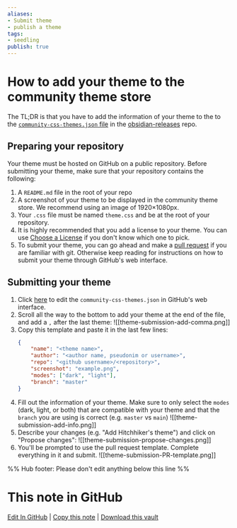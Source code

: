 ```yaml
---
aliases: 
- Submit theme
- publish a theme
tags:
- seedling
publish: true
---
```


# How to add your theme to the community theme store

The TL;DR is that you have to add the information of your theme to the to the [`community-css-themes.json` file](https://github.com/obsidianmd/obsidian-releases/blob/master/community-css-themes.json) in the [obsidian-releases](https://github.com/obsidianmd/obsidian-releases/) repo. 

## Preparing your repository

Your theme must be hosted on GitHub on a public repository. Before submitting your theme, make sure that your repository contains the following:
1. A `README.md` file in the root of your repo
2. A screenshot of your theme to be displayed in the community theme store. We recommend using an image of 1920×1080px.
3. Your `.css` file must be named `theme.css` and be at the root of your repository.
4. It is highly recommended that you add a license to your theme. You can use [Choose a License](https://choosealicense.com/) if you don't know which one to pick.
5. To submit your theme, you can go ahead and make a [pull request](https://docs.github.com/en/github/collaborating-with-pull-requests/proposing-changes-to-your-work-with-pull-requests/creating-a-pull-request-from-a-fork) if you are familiar with git. Otherwise keep reading for instructions on how to submit your theme through GitHub's web interface.

## Submitting your theme

1. Click [here](https://github.com/obsidianmd/obsidian-releases/edit/master/community-css-themes.json) to edit the `community-css-themes.json` in GitHub's web interface. 
2. Scroll all the way to the bottom to add your theme at the end of the file, and add a `,` after the last theme: 
	![[theme-submission-add-comma.png]]
3. Copy this template and paste it in the last few lines:
	```json
    {
        "name": "<theme name>",
        "author": "<author name, pseudonim or username>",
        "repo": "<github username>/<repository>",
        "screenshot": "example.png",
        "modes": ["dark", "light"],
		"branch": "master"
    }
	```
4. Fill out the information of your theme. Make sure to only select the `modes` (dark, light, or both) that are compatible with your theme and that the `branch` you are using is correct (e.g. `master` vs `main`)
	![[theme-submission-add-info.png]]
5.  Describe your changes (e.g. "Add Hitchhiker's theme") and click on "Propose changes":
	![[theme-submission-propose-changes.png]]
5. You'll be prompted to use the pull request template. Complete everything in it and submit.
	![[theme-submission-PR-template.png]]


%% Hub footer: Please don't edit anything below this line %%

# This note in GitHub

<span class="git-footer">[Edit In GitHub](https://github.dev/obsidian-community/obsidian-hub/blob/main/04%20-%20Guides%2C%20Workflows%2C%20%26%20Courses/Guides/How%20to%20add%20your%20theme%20to%20the%20community%20theme%20store.md "git-hub-edit-note") | [Copy this note](https://raw.githubusercontent.com/obsidian-community/obsidian-hub/main/04%20-%20Guides%2C%20Workflows%2C%20%26%20Courses/Guides/How%20to%20add%20your%20theme%20to%20the%20community%20theme%20store.md "git-hub-copy-note") | [Download this vault](https://github.com/obsidian-community/obsidian-hub/archive/refs/heads/main.zip "git-hub-download-vault") </span>
